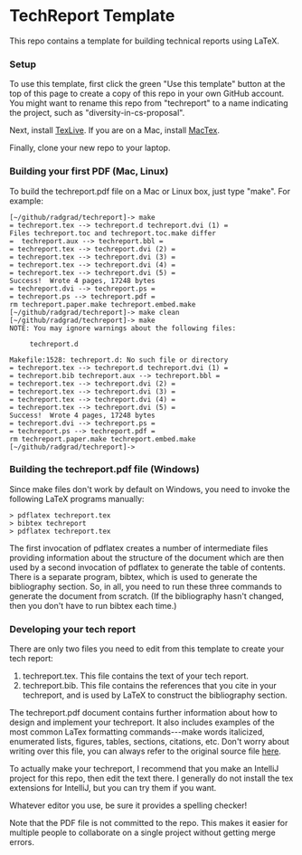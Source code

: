 # TechReport Template

This repo contains a template for building technical reports using LaTeX.

### Setup

To use this template, first click the green "Use this template" button at the top of this page to create a copy of this repo in your own GitHub account.   You might want to rename this repo from "techreport" to a name indicating the project, such as "diversity-in-cs-proposal".

Next, install [TexLive](https://www.tug.org/texlive/). If you are on a Mac, install [MacTex](https://www.tug.org/mactex/).

Finally, clone your new repo to your laptop.

### Building your first PDF (Mac, Linux)

To build the techreport.pdf file on a Mac or Linux box, just type "make". For example:

```
[~/github/radgrad/techreport]-> make
= techreport.tex --> techreport.d techreport.dvi (1) =
Files techreport.toc and techreport.toc.make differ
=  techreport.aux --> techreport.bbl =
= techreport.tex --> techreport.dvi (2) =
= techreport.tex --> techreport.dvi (3) =
= techreport.tex --> techreport.dvi (4) =
= techreport.tex --> techreport.dvi (5) =
Success!  Wrote 4 pages, 17248 bytes
= techreport.dvi --> techreport.ps =
= techreport.ps --> techreport.pdf =
rm techreport.paper.make techreport.embed.make
[~/github/radgrad/techreport]-> make clean
[~/github/radgrad/techreport]-> make
NOTE: You may ignore warnings about the following files:

     techreport.d

Makefile:1528: techreport.d: No such file or directory
= techreport.tex --> techreport.d techreport.dvi (1) =
= techreport.bib techreport.aux --> techreport.bbl =
= techreport.tex --> techreport.dvi (2) =
= techreport.tex --> techreport.dvi (3) =
= techreport.tex --> techreport.dvi (4) =
= techreport.tex --> techreport.dvi (5) =
Success!  Wrote 4 pages, 17248 bytes
= techreport.dvi --> techreport.ps =
= techreport.ps --> techreport.pdf =
rm techreport.paper.make techreport.embed.make
[~/github/radgrad/techreport]->
```
### Building the techreport.pdf file (Windows)

Since make files don't work by default on Windows, you need to invoke the following LaTeX programs manually:

```
> pdflatex techreport.tex
> bibtex techreport
> pdflatex techreport.tex
```

The first invocation of pdflatex creates a number of intermediate files providing information about the structure of the document which are then used by a second invocation of pdflatex to generate the table of contents. There is a separate program, bibtex, which is used to generate the bibliography section.  So, in all, you need to run these three commands to generate the document from scratch. (If the bibliography hasn't changed, then you don't have to run bibtex each time.)

### Developing your tech report

There are only two files you need to edit from this template to create your tech report:

  1. techreport.tex.  This file contains the text of your tech report.
  2. techreport.bib.  This file contains the references that you cite in your techreport, and is used by LaTeX to construct the bibliography section.

The techreport.pdf document contains further information about how to design and implement your techreport. It also includes examples of the most common LaTex formatting commands---make words italicized, enumerated lists, figures, tables, sections, citations, etc. Don't worry about writing over this file, you can always refer to the original source file [here](https://raw.githubusercontent.com/radgrad/techreport/master/techreport.tex).

To actually make your techreport, I recommend that you make an IntelliJ project for this repo, then edit the text there. I generally do not install the tex extensions for IntelliJ, but you can try them if you want.

Whatever editor you use, be sure it provides a spelling checker!

Note that the PDF file is not committed to the repo.  This makes it easier for multiple people to collaborate on a single project without getting merge errors.
